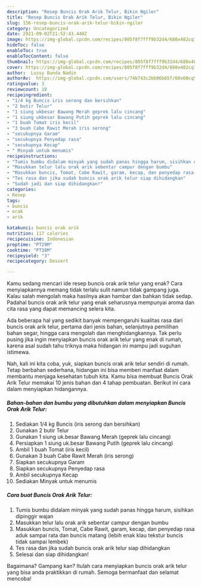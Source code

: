 ```yaml
---
description: "Resep Buncis Orak Arik Telur, Bikin Ngiler"
title: "Resep Buncis Orak Arik Telur, Bikin Ngiler"
slug: 156-resep-buncis-orak-arik-telur-bikin-ngiler
category: Uncategorized
date: 2021-09-02T21:52:43.440Z
image: https://img-global.cpcdn.com/recipes/805f8f7fff9b32d4/680x482cq70/buncis-orak-arik-telur-foto-resep-utama.jpg
hideToc: false
enableToc: true
enableTocContent: false
thumbnail: https://img-global.cpcdn.com/recipes/805f8f7fff9b32d4/680x482cq70/buncis-orak-arik-telur-foto-resep-utama.jpg
cover: https://img-global.cpcdn.com/recipes/805f8f7fff9b32d4/680x482cq70/buncis-orak-arik-telur-foto-resep-utama.jpg
author:  Lussy Bunda Nadin
authorAv:  https://img-global.cpcdn.com/users/74b743c2bb06b65f/60x60cq50/avatar.jpg
ratingvalue: 3
reviewcount: 18
recipeingredient:
- "1/4 kg Buncis iris serong dan bersihkan"
- "2 butir Telur"
- "1 siung ukbesar Bawang Merah geprek lalu cincang"
- "1 siung ukbesar Bawang Putih geprek lalu cincang"
- "1 buah Tomat iris kecil"
- "3 buah Cabe Rawit Merah iris serong"
- "secukupnya Garam"
- "secukupnya Penyedap rasa"
- "secukupnya Kecap"
- " Minyak untuk menumis"
recipeinstructions:
- "Tumis bumbu didalam minyak yang sudah panas hingga harum, sisihkan dipinggir wajan"
- "Masukkan telur lalu orak arik sebentar campur dengan bumbu"
- "Masukkan buncis, Tomat, Cabe Rawit, garam, kecap, dan penyedap rasa aduk sampai rata dan buncis matang (lebih enak klau tekstur buncis tidak sampai lembek)"
- "Tes rasa dan jika sudah buncis orak arik telur siap dihidangkan"
- "Sudah jadi dan siap dihidangkan!"
categories:
- Resep
tags:
- buncis
- orak
- arik

katakunci: buncis orak arik 
nutrition: 117 calories
recipecuisine: Indonesian
preptime: "PT29M"
cooktime: "PT38M"
recipeyield: "3"
recipecategory: Dessert

---
```



Kamu sedang mencari ide resep buncis orak arik telur yang enak? Cara menyiapkannya memang tidak terlalu sulit namun tidak gampang juga. Kalau salah mengolah maka hasilnya akan hambar dan bahkan tidak sedap. Padahal buncis orak arik telur yang enak seharusnya mempunyai aroma dan cita rasa yang dapat memancing selera kita.


Ada beberapa hal yang sedikit banyak mempengaruhi kualitas rasa dari buncis orak arik telur, pertama dari jenis bahan, selanjutnya pemilihan bahan segar, hingga cara mengolah dan menghidangkannya. Tak perlu pusing jika ingin menyiapkan buncis orak arik telur yang enak di rumah, karena asal sudah tahu triknya maka hidangan ini mampu jadi suguhan istimewa.




Nah, kali ini kita coba, yuk, siapkan buncis orak arik telur sendiri di rumah. Tetap berbahan sederhana, hidangan ini bisa memberi manfaat dalam membantu menjaga kesehatan tubuh kita. Kamu bisa membuat Buncis Orak Arik Telur memakai 10 jenis bahan dan 4 tahap pembuatan. Berikut ini cara dalam menyiapkan hidangannya.

<!--inarticleads1-->

##### Bahan-bahan dan bumbu yang dibutuhkan dalam menyiapkan Buncis Orak Arik Telur:

1. Sediakan 1/4 kg Buncis (iris serong dan bersihkan)
1. Gunakan 2 butir Telur
1. Gunakan 1 siung uk.besar Bawang Merah (geprek lalu cincang)
1. Persiapkan 1 siung uk.besar Bawang Putih (geprek lalu cincang)
1. Ambil 1 buah Tomat (iris kecil)
1. Gunakan 3 buah Cabe Rawit Merah (iris serong)
1. Siapkan secukupnya Garam
1. Siapkan secukupnya Penyedap rasa
1. Ambil secukupnya Kecap
1. Sediakan  Minyak untuk menumis




<!--inarticleads2-->

##### Cara buat Buncis Orak Arik Telur:

1. Tumis bumbu didalam minyak yang sudah panas hingga harum, sisihkan dipinggir wajan
1. Masukkan telur lalu orak arik sebentar campur dengan bumbu
1. Masukkan buncis, Tomat, Cabe Rawit, garam, kecap, dan penyedap rasa aduk sampai rata dan buncis matang (lebih enak klau tekstur buncis tidak sampai lembek)
1. Tes rasa dan jika sudah buncis orak arik telur siap dihidangkan
1. Selesai dan siap dihidangkan!



Bagaimana? Gampang kan? Itulah cara menyiapkan buncis orak arik telur yang bisa anda praktikkan di rumah. Semoga bermanfaat dan selamat mencoba!
